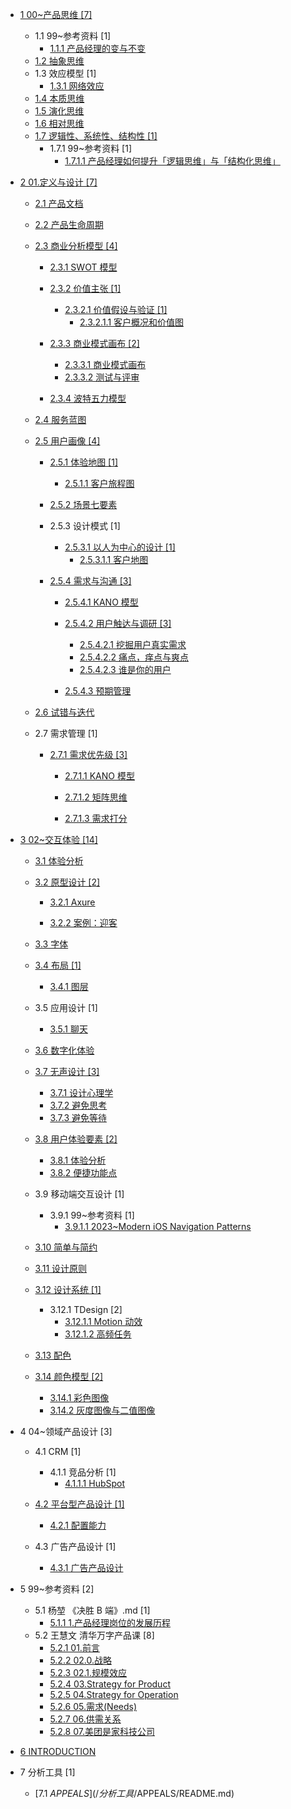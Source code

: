   - [1 00~产品思维 [7]](/00~产品思维/README.md)
    - 1.1 99~参考资料 [1]
      - [1.1.1 产品经理的变与不变](/00~产品思维/99~参考资料/2023-产品经理的变与不变.md)
    - [1.2 抽象思维](/00~产品思维/抽象思维.md)
    - 1.3 效应模型 [1]
      - [1.3.1 网络效应](/00~产品思维/效应模型/网络效应.md)
    - [1.4 本质思维](/00~产品思维/本质思维.md)
    - [1.5 演化思维](/00~产品思维/演化思维.md)
    - [1.6 相对思维](/00~产品思维/相对思维.md)
    - [1.7 逻辑性、系统性、结构性 [1]](/00~产品思维/逻辑性、系统性、结构性/README.md)
      - 1.7.1 99~参考资料 [1]
        - [1.7.1.1 产品经理如何提升「逻辑思维」与「结构化思维」](/00~产品思维/逻辑性、系统性、结构性/99~参考资料/2023-产品经理如何提升「逻辑思维」与「结构化思维」.md)
  - [2 01.定义与设计 [7]](/01.定义与设计/README.md)
    - [2.1 产品文档](/01.定义与设计/产品文档/README.md)
      
    - [2.2 产品生命周期](/01.定义与设计/产品生命周期/README.md)
      
    - [2.3 商业分析模型 [4]](/01.定义与设计/商业分析模型/README.md)
      - [2.3.1 SWOT 模型](/01.定义与设计/商业分析模型/SWOT%20模型/README.md)
        
      - [2.3.2 价值主张 [1]](/01.定义与设计/商业分析模型/价值主张/README.md)
        - [2.3.2.1 价值假设与验证 [1]](/01.定义与设计/商业分析模型/价值主张/价值假设与验证/README.md)
          - [2.3.2.1.1 客户概况和价值图](/01.定义与设计/商业分析模型/价值主张/价值假设与验证/客户概况和价值图.md)
      - [2.3.3 商业模式画布 [2]](/01.定义与设计/商业分析模型/商业模式画布/README.md)
        - [2.3.3.1 商业模式画布](/01.定义与设计/商业分析模型/商业模式画布/商业模式画布.md)
        - [2.3.3.2 测试与评审](/01.定义与设计/商业分析模型/商业模式画布/测试与评审.md)
      - [2.3.4 波特五力模型](/01.定义与设计/商业分析模型/波特五力模型/README.md)
        
    - [2.4 服务蓝图](/01.定义与设计/服务蓝图/README.md)
      
    - [2.5 用户画像 [4]](/01.定义与设计/用户画像/README.md)
      - [2.5.1 体验地图 [1]](/01.定义与设计/用户画像/体验地图/README.md)
        - [2.5.1.1 客户旅程图](/01.定义与设计/用户画像/体验地图/客户旅程图/README.md)
          
      - [2.5.2 场景七要素](/01.定义与设计/用户画像/场景七要素/README.md)
        
      - 2.5.3 设计模式 [1]
        - [2.5.3.1 以人为中心的设计 [1]](/01.定义与设计/用户画像/设计模式/以人为中心的设计/README.md)
          - [2.5.3.1.1 客户地图](/01.定义与设计/用户画像/设计模式/以人为中心的设计/客户地图.md)
      - [2.5.4 需求与沟通 [3]](/01.定义与设计/用户画像/需求与沟通/README.md)
        - [2.5.4.1 KANO 模型](/01.定义与设计/用户画像/需求与沟通/KANO%20模型/README.md)
          
        - [2.5.4.2 用户触达与调研 [3]](/01.定义与设计/用户画像/需求与沟通/用户触达与调研/README.md)
          - [2.5.4.2.1 挖掘用户真实需求](/01.定义与设计/用户画像/需求与沟通/用户触达与调研/挖掘用户真实需求.md)
          - [2.5.4.2.2 痛点，痒点与爽点](/01.定义与设计/用户画像/需求与沟通/用户触达与调研/痛点，痒点与爽点.md)
          - [2.5.4.2.3 谁是你的用户](/01.定义与设计/用户画像/需求与沟通/用户触达与调研/谁是你的用户.md)
        - [2.5.4.3 预期管理](/01.定义与设计/用户画像/需求与沟通/预期管理/README.md)
          
    - [2.6 试错与迭代](/01.定义与设计/试错与迭代/README.md)
      
    - 2.7 需求管理 [1]
      - [2.7.1 需求优先级 [3]](/01.定义与设计/需求管理/需求优先级/README.md)
        - [2.7.1.1 KANO 模型](/01.定义与设计/需求管理/需求优先级/KANO%20模型/README.md)
          
        - [2.7.1.2 矩阵思维](/01.定义与设计/需求管理/需求优先级/矩阵思维/README.md)
          
        - [2.7.1.3 需求打分](/01.定义与设计/需求管理/需求优先级/需求打分/README.md)
          
  - [3 02~交互体验 [14]](/02~交互体验/README.md)
    - [3.1 体验分析](/02~交互体验/体验分析/README.md)
      
    - [3.2 原型设计 [2]](/02~交互体验/原型设计/README.md)
      - [3.2.1 Axure](/02~交互体验/原型设计/Axure/README.md)
        
      - [3.2.2 案例：迎客](/02~交互体验/原型设计/案例：迎客.md)
    - [3.3 字体](/02~交互体验/字体/README.md)
      
    - [3.4 布局 [1]](/02~交互体验/布局/README.md)
      - [3.4.1 图层](/02~交互体验/布局/图层.md)
    - 3.5 应用设计 [1]
      - [3.5.1 聊天](/02~交互体验/应用设计/聊天/README.md)
        
    - [3.6 数字化体验](/02~交互体验/数字化体验/README.md)
      
    - [3.7 无声设计 [3]](/02~交互体验/无声设计/README.md)
      - [3.7.1 设计心理学](/02~交互体验/无声设计/设计心理学.md)
      - [3.7.2 避免思考](/02~交互体验/无声设计/避免思考.md)
      - [3.7.3 避免等待](/02~交互体验/无声设计/避免等待.md)
    - [3.8 用户体验要素 [2]](/02~交互体验/用户体验要素/README.md)
      - [3.8.1 体验分析](/02~交互体验/用户体验要素/体验分析.md)
      - [3.8.2 便捷功能点](/02~交互体验/用户体验要素/便捷功能点.md)
    - 3.9 移动端交互设计 [1]
      - 3.9.1 99~参考资料 [1]
        - [3.9.1.1 2023~Modern iOS Navigation Patterns](/02~交互体验/移动端交互设计/99~参考资料/2023~Modern%20iOS%20Navigation%20Patterns.md)
    - [3.10 简单与简约](/02~交互体验/简单与简约/README.md)
      
    - [3.11 设计原则](/02~交互体验/设计原则/README.md)
      
    - [3.12 设计系统 [1]](/02~交互体验/设计系统/README.md)
      - 3.12.1 TDesign [2]
        - [3.12.1.1 Motion 动效](/02~交互体验/设计系统/TDesign/Motion%20动效.md)
        - [3.12.1.2 高频任务](/02~交互体验/设计系统/TDesign/高频任务.md)
    - [3.13 配色](/02~交互体验/配色/README.md)
      
    - [3.14 颜色模型 [2]](/02~交互体验/颜色模型/README.md)
      - [3.14.1 彩色图像](/02~交互体验/颜色模型/彩色图像.md)
      - [3.14.2 灰度图像与二值图像](/02~交互体验/颜色模型/灰度图像与二值图像.md)
  - 4 04~领域产品设计 [3]
    - 4.1 CRM [1]
      - 4.1.1 竞品分析 [1]
        - [4.1.1.1 HubSpot](/04~领域产品设计/CRM/竞品分析/HubSpot/README.md)
          
    - [4.2 平台型产品设计 [1]](/04~领域产品设计/平台型产品设计/README.md)
      - [4.2.1 配置能力](/04~领域产品设计/平台型产品设计/配置能力.md)
    - 4.3 广告产品设计 [1]
      - [4.3.1 广告产品设计](/04~领域产品设计/广告产品设计/广告产品设计.md)
  - 5 99~参考资料 [2]
    - 5.1 杨堃 《决胜 B 端》.md [1]
      - [5.1.1 1.产品经理岗位的发展历程](/99~参考资料/2019-杨堃-《决胜%20B%20端》.md/1.产品经理岗位的发展历程.md)
    - 5.2 王慧文 清华万字产品课 [8]
      - [5.2.1 01.前言](/99~参考资料/2022-王慧文-清华万字产品课/01.前言.md)
      - [5.2.2 02.0.战略](/99~参考资料/2022-王慧文-清华万字产品课/02.0.战略.md)
      - [5.2.3 02.1.规模效应](/99~参考资料/2022-王慧文-清华万字产品课/02.1.规模效应.md)
      - [5.2.4 03.Strategy for Product](/99~参考资料/2022-王慧文-清华万字产品课/03.Strategy%20for%20Product.md)
      - [5.2.5 04.Strategy for Operation](/99~参考资料/2022-王慧文-清华万字产品课/04.Strategy%20for%20Operation.md)
      - [5.2.6 05.需求(Needs)](/99~参考资料/2022-王慧文-清华万字产品课/05.需求(Needs).md)
      - [5.2.7 06.供需关系](/99~参考资料/2022-王慧文-清华万字产品课/06.供需关系.md)
      - [5.2.8 07.美团是家科技公司](/99~参考资料/2022-王慧文-清华万字产品课/07.美团是家科技公司.md)
  - [6 INTRODUCTION](/INTRODUCTION.md)
  - 7 分析工具 [1]
    - [7.1 $APPEALS](/分析工具/$APPEALS/README.md)
      